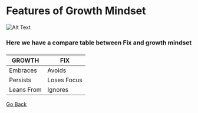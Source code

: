 
#   Features of Growth Mindset

![Alt Text](https://www.techtello.com/wp-content/uploads/2020/06/fixed-mindset-vs-growth-mindset-chart.png)
###
###  Here we have a compare table between Fix and growth mindset
###
 **GROWTH** | **FIX**
------------ | -------------
 Embraces | Avoids
 Persists | Loses Focus
 Leans From | Ignores
 
 [Go Back]()
